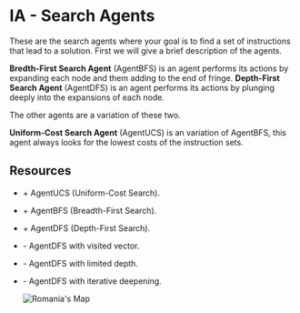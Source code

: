 # IA - Search Agents

These are the search agents where your goal is to find a set of instructions that lead to a solution. First we will give a brief description of the agents.

**Bredth-First Search Agent** (AgentBFS) is an agent performs its actions by expanding each node and them adding to the end of fringe.
**Depth-First Search Agent** (AgentDFS) is an agent  performs its actions by plunging deeply into the expansions of each node.

The other agents are a variation of these two.

**Uniform-Cost Search Agent** (AgentUCS) is an variation of AgentBFS, this agent always looks for the lowest costs of the instruction sets.




## Resources
- \+ AgentUCS (Uniform-Cost Search).
- \+ AgentBFS (Breadth-First Search).
- \+ AgentDFS (Depth-First Search).
- \- AgentDFS with visited vector.
- \- AgentDFS with limited depth.
- \- AgentDFS with iterative deepening.




    ![Romania's Map](http://lh5.ggpht.com/-9mg2gY9TBwY/Twnb_8LkSrI/AAAAAAAAAJg/kMFzVVnfHtM/tree-search-space-states_thumb%25255B1%25255D.jpg?imgmax=800)